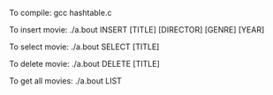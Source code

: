 To compile: gcc hashtable.c

To insert movie: ./a.bout INSERT [TITLE] [DIRECTOR] [GENRE] [YEAR]

To select movie: ./a.bout SELECT [TITLE]

To delete movie: ./a.bout DELETE [TITLE]

To get all movies: ./a.bout LIST

